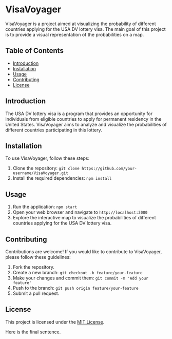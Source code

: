 # VisaVoyager

VisaVoyager is a project aimed at visualizing the probability of different countries applying for the USA DV lottery visa. The main goal of this project is to provide a visual representation of the probabilities on a map.

## Table of Contents
- [Introduction](#introduction)
- [Installation](#installation)
- [Usage](#usage)
- [Contributing](#contributing)
- [License](#license)

## Introduction
The USA DV lottery visa is a program that provides an opportunity for individuals from eligible countries to apply for permanent residency in the United States. VisaVoyager aims to analyze and visualize the probabilities of different countries participating in this lottery.

## Installation
To use VisaVoyager, follow these steps:
1. Clone the repository: `git clone https://github.com/your-username/VisaVoyager.git`
2. Install the required dependencies: `npm install`

## Usage
1. Run the application: `npm start`
2. Open your web browser and navigate to `http://localhost:3000`
3. Explore the interactive map to visualize the probabilities of different countries applying for the USA DV lottery visa.

## Contributing
Contributions are welcome! If you would like to contribute to VisaVoyager, please follow these guidelines:
1. Fork the repository.
2. Create a new branch: `git checkout -b feature/your-feature`
3. Make your changes and commit them: `git commit -m 'Add your feature'`
4. Push to the branch: `git push origin feature/your-feature`
5. Submit a pull request.

## License
This project is licensed under the [MIT License](LICENSE).

Here is the final sentence. 